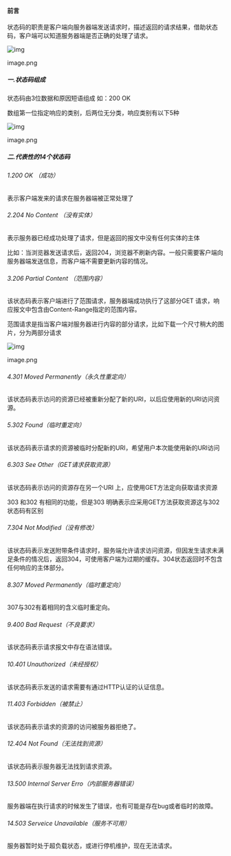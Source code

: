 #### 前言

状态码的职责是客户端向服务器端发送请求时，描述返回的请求结果，借助状态码，客户端可以知道服务器端是否正确的处理了请求。



![img](https:////upload-images.jianshu.io/upload_images/9164201-477bddc3ab67c580.png?imageMogr2/auto-orient/strip|imageView2/2/w/1200/format/webp)

image.png

##### 一.状态码组成

状态码由3位数据和原因短语组成
 如：200 OK

数组第一位指定响应的类别，后两位无分类，响应类别有以下5种



![img](https:////upload-images.jianshu.io/upload_images/9164201-3e641006a99d6dca.png?imageMogr2/auto-orient/strip|imageView2/2/w/1200/format/webp)

image.png

##### 二.代表性的14个状态码

###### 1.200 OK （成功）

表示客户端发来的请求在服务器端被正常处理了

###### 2.204 No Content （没有实体）

表示服务器已经成功处理了请求，但是返回的报文中没有任何实体的主体

比如：当浏览器发送请求后，返回204，浏览器不刷新内容。一般只需要客户端向服务器端发送信息，而客户端不需要更新内容的情况。

###### 3.206 Partial Content （范围内容）

该状态码表示客户端进行了范围请求，服务器端成功执行了这部分GET 请求，响应报文中包含由Content-Range指定的范围内容。

范围请求是指当客户端对服务器进行内容的部分请求，比如下载一个尺寸稍大的图片，分为两部分请求



![img](https:////upload-images.jianshu.io/upload_images/9164201-402943fb090c6b9b.png?imageMogr2/auto-orient/strip|imageView2/2/w/1200/format/webp)

image.png

###### 4.301 Moved Permanently（永久性重定向）

该状态码表示访问的资源已经被重新分配了新的URI，以后应使用新的URI访问资源。

###### 5.302 Found（临时重定向）

该状态码表示请求的资源被临时分配新的URI，希望用户本次能使用新的URI访问

###### 6.303 See Other（GET请求获取资源）

该状态码表示访问的资源存在另一个URI 上，应使用GET方法定向获取请求资源

303 和302 有相同的功能，但是303 明确表示应采用GET方法获取资源这与302状态码有区别

###### 7.304 Not  Modified（没有修改）

该状态码表示发送附带条件请求时，服务端允许请求访问资源，但因发生请求未满足条件的情况后，返回304，可使用客户端为过期的缓存。304状态返回时不包含任何响应的主体部分。

###### 8.307 Moved Permanently（临时重定向）

307与302有着相同的含义临时重定向。

###### 9.400 Bad Request（不良要求）

该状态码表示请求报文中存在语法错误。

###### 10.401 Unauthorized（未经授权）

该状态码表示发送的请求需要有通过HTTP认证的认证信息。

###### 11.403 Forbidden（被禁止）

该状态码表示请求的资源的访问被服务器拒绝了。

###### 12.404 Not Found（无法找到资源）

该状态码表示服务器无法找到请求资源。

###### 13.500 Internal Server Erro（内部服务器错误）

服务器端在执行请求的时候发生了错误，也有可能是存在bug或者临时的故障。

###### 14.503 Serveice  Unavailable（服务不可用）

服务器暂时处于超负载状态，或进行停机维护，现在无法请求。